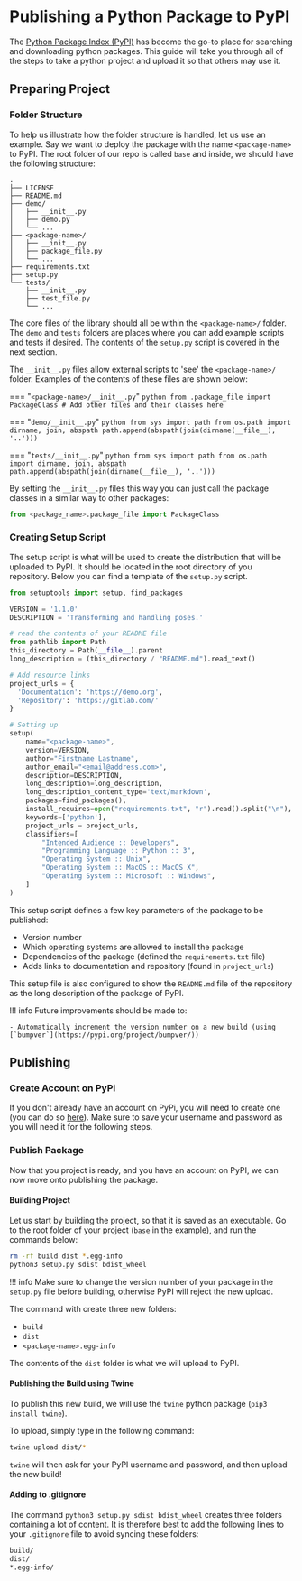 # Publishing a Python Package to PyPI

The [Python Package Index (PyPI)](https://pypi.org/) has become the go-to place for searching and downloading python packages. This guide will take you through all of the steps to take a python project and upload it so that others may use it.

## Preparing Project

### Folder Structure

To help us illustrate how the folder structure is handled, let us use an example. Say we want to deploy the package with the name `<package-name>` to PyPI. The root folder of our repo is called `base` and inside, we should have the following structure:

```
.
├── LICENSE
├── README.md
├── demo/
│   ├── __init__.py
│   ├── demo.py
│   └── ...
├── <package-name>/
│   ├── __init__.py
│   ├── package_file.py
│   └── ...
├── requirements.txt
├── setup.py
└── tests/
    ├── __init__.py
    ├── test_file.py
    └── ...
```

The core files of the library should all be within the `<package-name>/` folder. The `demo` and `tests` folders are places where you can add example scripts and tests if desired. The contents of the `setup.py` script is covered in the next section.

The `__init__.py` files allow external scripts to 'see' the `<package-name>/` folder. Examples of the contents of these files are shown below:

=== "`<package-name>/__init__.py`"
    ``` python
    from .package_file import PackageClass
    # Add other files and their classes here
    ```

=== "`demo/__init__.py`"
    ``` python
    from sys import path
    from os.path import dirname, join, abspath
    path.append(abspath(join(dirname(__file__), '..')))
    ```

=== "`tests/__init__.py`"
    ``` python
    from sys import path
    from os.path import dirname, join, abspath
    path.append(abspath(join(dirname(__file__), '..')))
    ```

By setting the `__init__.py` files this way you can just call the package classes in a similar way to other packages:

``` python
from <package_name>.package_file import PackageClass
```

### Creating Setup Script
The setup script is what will be used to create the distribution that will be uploaded to PyPI. It should be located in the root directory of you repository. Below you can find a template of the `setup.py` script.

``` python title="setup.py"
from setuptools import setup, find_packages

VERSION = '1.1.0'
DESCRIPTION = 'Transforming and handling poses.'

# read the contents of your README file
from pathlib import Path
this_directory = Path(__file__).parent
long_description = (this_directory / "README.md").read_text()

# Add resource links
project_urls = {
  'Documentation': 'https://demo.org',
  'Repository': 'https://gitlab.com/'
}

# Setting up
setup(
    name="<package-name>",
    version=VERSION,
    author="Firstname Lastname",
    author_email="<email@address.com>",
    description=DESCRIPTION,
    long_description=long_description,
    long_description_content_type='text/markdown',
    packages=find_packages(),
    install_requires=open("requirements.txt", "r").read().split("\n"),
    keywords=['python'],
    project_urls = project_urls,
    classifiers=[
        "Intended Audience :: Developers",
        "Programming Language :: Python :: 3",
        "Operating System :: Unix",
        "Operating System :: MacOS :: MacOS X",
        "Operating System :: Microsoft :: Windows",
    ]
)

```

This setup script defines a few key parameters of the package to be published:

- Version number
- Which operating systems are allowed to install the package
- Dependencies of the package (defined the `requirements.txt` file)
- Adds links to documentation and repository (found in `project_urls`)

This setup file is also configured to show the `README.md` file of the repository as the long description of the package of PyPI.

!!! info
    Future improvements should be made to:
    
    - Automatically increment the version number on a new build (using [`bumpver`](https://pypi.org/project/bumpver/))

## Publishing

### Create Account on PyPi
If you don't already have an account on PyPi, you will need to create one (you can do so [here](https://pypi.org/account/register/)). Make sure to save your username and password as you will need it for the following steps.

### Publish Package

Now that you project is ready, and you have an account on PyPI, we can now move onto publishing the package.

#### Building Project
Let us start by building the project, so that it is saved as an executable. Go to the root folder of your project (`base` in the example), and run the commands below:

``` bash
rm -rf build dist *.egg-info
python3 setup.py sdist bdist_wheel
```

!!! info
    Make sure to change the version number of your package in the `setup.py` file before building, otherwise PyPI will reject the new upload.

The command with create three new folders:

- `build`
- `dist`
- `<package-name>.egg-info`

The contents of the `dist` folder is what we will upload to PyPI.

#### Publishing the Build using Twine
To publish this new build, we will use the `twine` python package (`pip3 install twine`).

To upload, simply type in the following command:

``` bash
twine upload dist/*
```

`twine` will then ask for your PyPI username and password, and then upload the new build!

#### Adding to .gitignore

The command `python3 setup.py sdist bdist_wheel` creates three folders containing a lot of content. It is therefore best to add the following lines to your `.gitignore` file to avoid syncing these folders:

``` bash title="setup.py"
build/
dist/
*.egg-info/
```

